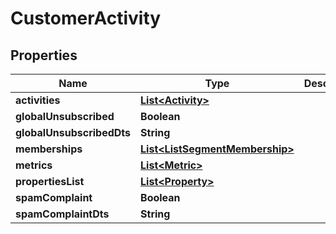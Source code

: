 

# CustomerActivity


## Properties

| Name | Type | Description | Notes |
|------------ | ------------- | ------------- | -------------|
|**activities** | [**List&lt;Activity&gt;**](Activity.md) |  |  [optional] |
|**globalUnsubscribed** | **Boolean** |  |  [optional] |
|**globalUnsubscribedDts** | **String** |  |  [optional] |
|**memberships** | [**List&lt;ListSegmentMembership&gt;**](ListSegmentMembership.md) |  |  [optional] |
|**metrics** | [**List&lt;Metric&gt;**](Metric.md) |  |  [optional] |
|**propertiesList** | [**List&lt;Property&gt;**](Property.md) |  |  [optional] |
|**spamComplaint** | **Boolean** |  |  [optional] |
|**spamComplaintDts** | **String** |  |  [optional] |



